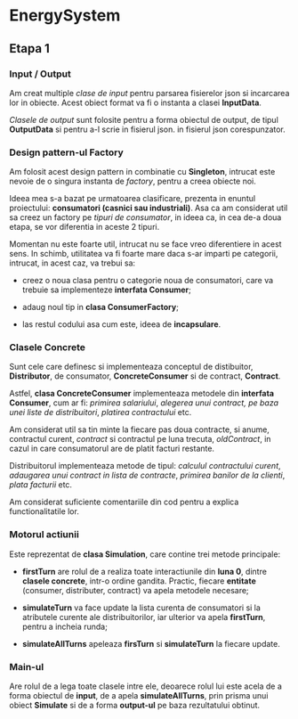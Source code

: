 # EnergySystem
## Etapa 1

### Input / Output
Am creat multiple *clase de input* pentru parsarea fisierelor json si incarcarea
lor in obiecte. Acest obiect format va fi o instanta a clasei **InputData**.

*Clasele de output* sunt folosite pentru a forma obiectul de output, de tipul
**OutputData** si pentru a-l scrie in fisierul json.
in fisierul json corespunzator.

### Design pattern-ul Factory
Am folosit acest design pattern in combinatie cu **Singleton**, intrucat este
nevoie de o singura instanta de *factory*, pentru a creea obiecte noi.

Ideea mea s-a bazat pe urmatoarea clasificare, prezenta in enuntul proiectului:
**consumatori (casnici sau industriali)**. Asa ca am considerat util sa creez
un factory pe *tipuri de consumator*, in ideea ca, in cea de-a doua etapa, se vor
diferentia in aceste 2 tipuri.

Momentan nu este foarte util, intrucat nu se face vreo diferentiere in acest sens.
In schimb, utilitatea va fi foarte mare daca s-ar imparti pe categorii, intrucat,
in acest caz, va trebui sa:

* creez o noua clasa pentru o categorie noua de consumatori, care va trebuie sa
implementeze **interfata Consumer**;

* adaug noul tip in **clasa ConsumerFactory**;

* las restul codului asa cum este, ideea de **incapsulare**.

### Clasele Concrete
Sunt cele care definesc si implementeaza conceptul de distibuitor, **Distributor**,
de consumator, **ConcreteConsumer** si de contract, **Contract**.

Astfel, **clasa ConcreteConsumer** implementeaza metodele din **interfata Consumer**,
cum ar fi: *primirea salariului*, *alegerea unui contract, pe baza unei liste de 
distribuitori*, *platirea contractului* etc.

Am considerat util sa tin minte la fiecare pas doua contracte, si anume, contractul
curent, *contract* si contractul pe luna trecuta, *oldContract*, in cazul in care
consumatorul are de platit facturi restante.

Distribuitorul implementeaza metode de tipul: *calculul contractului curent*,
*adaugarea unui contract in lista de contracte*, *primirea banilor de la clienti*,
*plata facturii* etc.

Am considerat suficiente comentariile din cod pentru a explica functionalitatile lor.

### Motorul actiunii
Este reprezentat de **clasa Simulation**, care contine trei metode principale:

* **firstTurn** are rolul de a realiza toate interactiunile din **luna 0**, dintre
**clasele concrete**, intr-o ordine gandita. Practic, fiecare **entitate** (consumer,
distributer, contract) va apela metodele necesare;

* **simulateTurn** va face update la lista curenta de consumatori si la atributele
curente ale distribuitorilor, iar ulterior va apela **firstTurn**, pentru a incheia
runda;

* **simulateAllTurns** apeleaza **firsTurn** si **simulateTurn** la fiecare update.

### Main-ul
Are rolul de a lega toate clasele intre ele, deoarece rolul lui este acela de a
forma obiectul de **input**, de a apela **simulateAllTurns**, prin prisma unui obiect
**Simulate** si de a forma **output-ul** pe baza rezultatului obtinut.

